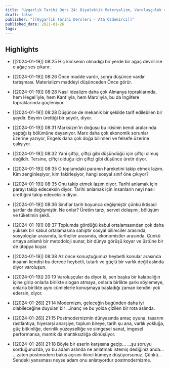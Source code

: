 ```yaml
---
title: "Uygarlık Tarihi Ders 24: Diyalektik Materyalizm, Varoluşçuluk ve Postmodernizm"
draft: false
publisher: "[[Uygarlık Tarihi Dersleri - Ata Özdemirci]]"
published_date: 2021-01-26
tags:
---
```



## Highlights
* [[2024-01-19]] 08:25  Hiç kimsenin olmadığı bir yerde bir ağaç devrilirse o ağaç ses çıkarır.

* [[2024-01-19]] 08:26  Önce madde vardır, sonra düşünce vardır tartışması. Materializm maddeyi düşünceden Önce görür.

* [[2024-01-19]] 08:28  Nasıl idealizm daha çok Almanya topraklarında, hem Hegel'iyle, hem Kant'ıyla, hem Marx'ıyla, bu da İngiltere topraklarında güçleniyor.

* [[2024-01-19]] 08:28  Düşünce de mekanik bir şekilde tarif edilebilen bir şeydir. Beynin ürettiği bir şeydir, diyor.

* [[2024-01-19]] 08:31  Marksizm'in doğuşu bu ikisinin kendi aralarında yaptığı iş bölümüne dayanıyor. Marx daha çok ekonomik sorunlar üzerine yazıyor, Engels daha çok doğa bilimleri ve felsefe üzerine çalışıyor.

* [[2024-01-19]] 08:32  Yani çiftçi, çiftçi gibi düşündüğü için çiftçi olmuş değildir. Tersine, çiftçi olduğu için çiftçi gibi düşünce üretir diyor.

* [[2024-01-19]] 08:35  O toplumdaki paranın hareketini takip etmek lazım. Kim zenginleşiyor, kim fakirleşiyor, hangi sosyal sınıf öne çıkıyor?

* [[2024-01-19]] 08:35  Onu takip etmek lazım diyor. Tarihi anlamak için parayı takip edeceksin diyor. Tarihi anlamak için insanların neyi nasıl ürettiğini takip edeceksin diyor.

* [[2024-01-19]] 08:36  Sınıflar tarih boyunca değişmiştir çünkü iktisadi şartlar da değişmiştir. Ne onlar? Üretim tarzı, servet dolaşımı, bölüşüm ve tüketimin şekli.

* [[2024-01-19]] 08:37  Toplumda gördüğü kabul ortalamasından çok daha yüksek bir kabul ortalamasına sahiptir sosyal bilimciler arasında, sosyologlar arasında, tarihçiler arasında, ekonomistler arasında. Çünkü ortaya anlamlı bir metodoloji sunar, bir dünya görüşü koyar ve üstüne bir de ütopya koyar.

* [[2024-01-19]] 08:38  Az önce konuştuğumuz heybetli konular arasında insanın kendisi bu derece heybetli, tutarlı ve güçlü bir varlık değil aslında diyor varoluşun.

* [[2024-01-19]] 20:19  Varoluşçular da diyor ki, sen başka bir kalabalığın içine girip onlarla birlikte slogan atmaya, onlarla birlikte şarkı söylemeye, onlarla birlikte aynı cümlelerle konuşmaya başladığı zaman kendini yok edersin, diyor.

* [[2024-01-26]] 21:14  Modernizm, geleceğin bugünden daha iyi olabileceğine duyulan bir ...inanç ve bu yolda çizilen bir rota aslında.

* [[2024-01-26]] 21:15  Postmodernizmin dünyasında amaç oyuna, tasarım rastlantıya, hiyerarşi anarşiye, toplum bireye, tarih şu ana, varlık yokluğa, güç bitkinliğe, derinlik yüzeyselliğe ve simgesel sanat, imgesel performansa, mantık da mantıksızlığa dönüşüyor.

* [[2024-01-26]] 21:18  Böyle bir eserin karşısına geçip... ...şu soruyu sorduğunuzda, ya bu adam aslında ne anlatmak istemiş dediğiniz anda... ...zaten postmodern bakış açısını ikinci kümeye düşüyorsunuz. Çünkü... Sendeki yansıması neyse adam onu anlatıyordur postmodernizme.

